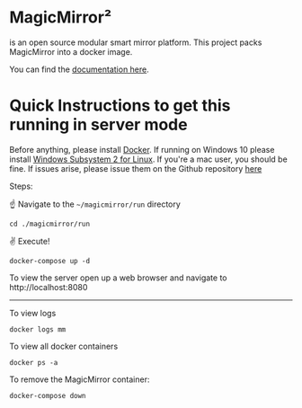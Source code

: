 # **MagicMirror²**

is an open source modular smart mirror platform. This project packs MagicMirror into a docker image.

You can find the [documentation here](https://khassel.gitlab.io/magicmirror/).

# Quick Instructions to get this running in server mode

Before anything, please install [Docker](https://docs.docker.com/get-docker/).
If running on Windows 10 please install [Windows Subsystem 2 for Linux](https://pureinfotech.com/install-windows-subsystem-linux-2-windows-10/).
If you're a mac user, you should be fine. If issues arise, please issue them on the Github repository [here](https://github.com/ll-O-ll/MirrorMirror/issues)

Steps:

☝️ Navigate to the `~/magicmirror/run` directory

```shell 
cd ./magicmirror/run
```

✌️ Execute! 

```shell
docker-compose up -d
```

To view the server open up a web browser and navigate to http://localhost:8080

---

To view logs

```shell
docker logs mm
```

To view all docker containers

```shell
docker ps -a
```

To remove the MagicMirror container:

```shell
docker-compose down
```
